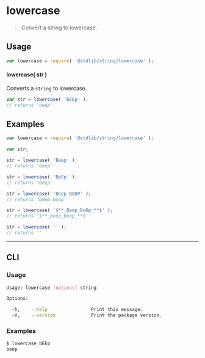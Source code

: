 # lowercase

> Convert a string to lowercase.


<section class="intro">

</section>

<!-- /.intro -->


<section class="usage">

## Usage

``` javascript
var lowercase = require( '@stdlib/string/lowercase' );
```

#### lowercase( str )

Converts a `string` to lowercase.

``` javascript
var str = lowercase( 'bEEp' );
// returns 'beep'
```

</section>

<!-- /.usage -->


<section class="examples">

## Examples

``` javascript
var lowercase = require( '@stdlib/string/lowercase' );

var str;

str = lowercase( 'Beep' );
// returns 'beep'

str = lowercase( 'BeEp' );
// returns 'beep'

str = lowercase( 'Beep BOOP' );
// returns 'beep boop'

str = lowercase( '$**_Beep_BoOp_**$' );
// returns '$**_beep_boop_**$'

str = lowercase( '' );
// returns ''
```

</section>

<!-- /.examples -->


---

<section class="cli">

## CLI

<section class="usage">

### Usage

``` bash
Usage: lowercase [options] string

Options:

  -h,    --help                Print this message.
  -V,    --version             Print the package version.
```

</section>

<!-- /.usage -->

<section class="examples">

### Examples

``` bash
$ lowercase bEEp
beep
```

</section>

<!-- /.examples -->

</section>

<!-- /.cli -->


<section class="links">

</section>

<!-- /.links -->
